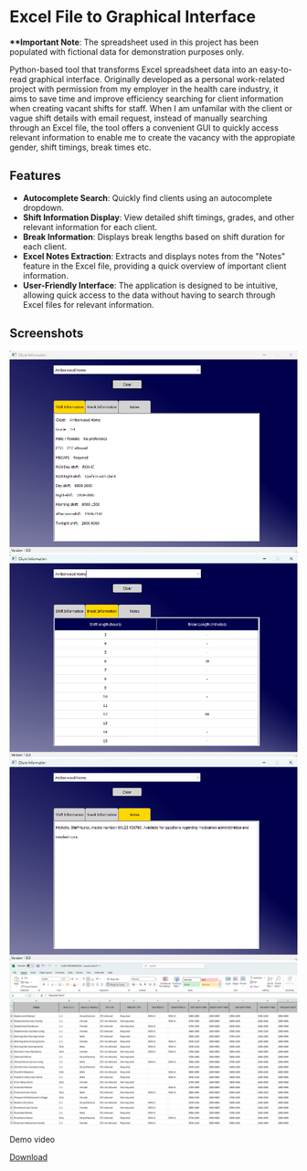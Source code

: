 # Excel File to Graphical Interface
**\*\*Important Note**: The spreadsheet used in this project has been populated with fictional data for demonstration purposes only.

Python-based tool that transforms Excel spreadsheet data into an easy-to-read graphical interface. Originally developed as a personal work-related project with permission from my employer in the health care industry, it aims to save time and improve efficiency searching for client information when creating vacant shifts for staff. When I am unfamilar with the client or vague shift details with email request, instead of manually searching through an Excel file, the tool offers a convenient GUI to quickly access relevant information to enable me to create the vacancy with the appropiate gender, shift timings, break times etc.

## Features
- **Autocomplete Search**: Quickly find clients using an autocomplete dropdown.
- **Shift Information Display**: View detailed shift timings, grades, and other relevant information for each client.
- **Break Information**: Displays break lengths based on shift duration for each client.
- **Excel Notes Extraction**: Extracts and displays notes from the "Notes" feature in the Excel file, providing a quick overview of important client information.
- **User-Friendly Interface**: The application is designed to be intuitive, allowing quick access to the data without having to search through Excel files for relevant information.

## Screenshots
![Client Information](screenshots/screenshot1.png)
![Breaks Information](screenshots/screenshot2.png)
![Notes Information](screenshots/screenshot3.png)
![Excel data example](screenshots/screenshot4.png)

Demo video

[Download](https://github.com/foster-s18/Excel-File-to-Graphical-Interface/raw/refs/heads/main/video/demo.mp4)
